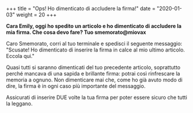 +++
title = "Ops! Ho dimenticato di accludere la firma!"
date = "2020-01-03"
weight = 20
+++

__Cara Emily, oggi ho spedito un articolo e ho dimenticato di accludere la mia firma. Che cosa devo fare? Tuo smemorato@miovax__

Caro Smemorato, corri al tuo terminale e spedisci il seguente messaggio: "Scusate! Ho dimenticato di inserire la firma in calce al mio ultimo articolo. Eccola qui."

Quasi tutti si saranno dimenticati del tuo precedente articolo, soprattutto perché mancava di una sapida e brillante firma: potrai così rinfrescare la memoria a ognuno. Non dimenticare mai che, come ho già avuto modo di dire, la firma è in ogni caso più importante del messaggio.

Assicurati di inserire DUE volte la tua firma per poter essere sicuro che tutti la leggano.

